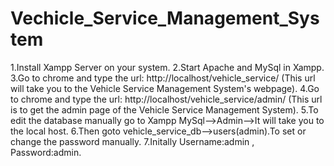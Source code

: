 # Vechicle_Service_Management_System

1.Install Xampp Server on your system. 
2.Start Apache and MySql in Xampp. 
3.Go to chrome and type the url: http://localhost/vehicle_service/ (This url will take you to the Vehicle Service Management System's webpage). 
4.Go to chrome and type the url: http://localhost/vehicle_service/admin/ (This url is to get the admin page of the Vehicle Service Management System). 
5.To edit the database manually go to Xampp MySql-->Admin-->It will take you to the local host. 
6.Then goto vehicle_service_db-->users(admin).To set or change the password manually. 
7.Initally Username:admin , Password:admin.

